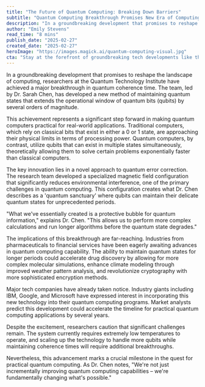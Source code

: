 ```yaml
---
title: "The Future of Quantum Computing: Breaking Down Barriers"
subtitle: "Quantum Computing Breakthrough Promises New Era of Computing Power"
description: "In a groundbreaking development that promises to reshape the landscape of computing, researchers at the Quantum Technology Institute have achieved a major breakthrough in quantum coherence time. This advancement could accelerate the timeline for practical quantum computing applications by several years."
author: "Emily Stevens"
read_time: "8 mins"
publish_date: "2025-02-27"
created_date: "2025-02-27"
heroImage: "https://images.magick.ai/quantum-computing-visual.jpg"
cta: "Stay at the forefront of groundbreaking tech developments like this - follow us on LinkedIn for daily updates on quantum computing and other technological innovations that are shaping our future."
---
```


In a groundbreaking development that promises to reshape the landscape of computing, researchers at the Quantum Technology Institute have achieved a major breakthrough in quantum coherence time. The team, led by Dr. Sarah Chen, has developed a new method of maintaining quantum states that extends the operational window of quantum bits (qubits) by several orders of magnitude.

This achievement represents a significant step forward in making quantum computers practical for real-world applications. Traditional computers, which rely on classical bits that exist in either a 0 or 1 state, are approaching their physical limits in terms of processing power. Quantum computers, by contrast, utilize qubits that can exist in multiple states simultaneously, theoretically allowing them to solve certain problems exponentially faster than classical computers.

The key innovation lies in a novel approach to quantum error correction. The research team developed a specialized magnetic field configuration that significantly reduces environmental interference, one of the primary challenges in quantum computing. This configuration creates what Dr. Chen describes as a 'quantum sanctuary' where qubits can maintain their delicate quantum states for unprecedented periods.

"What we've essentially created is a protective bubble for quantum information," explains Dr. Chen. "This allows us to perform more complex calculations and run longer algorithms before the quantum state degrades."

The implications of this breakthrough are far-reaching. Industries from pharmaceuticals to financial services have been eagerly awaiting advances in quantum computing capability. The ability to maintain quantum states for longer periods could accelerate drug discovery by allowing for more complex molecular simulations, enhance climate modeling through improved weather pattern analysis, and revolutionize cryptography with more sophisticated encryption methods.

Major tech companies have already taken notice. Industry giants including IBM, Google, and Microsoft have expressed interest in incorporating this new technology into their quantum computing programs. Market analysts predict this development could accelerate the timeline for practical quantum computing applications by several years.

Despite the excitement, researchers caution that significant challenges remain. The system currently requires extremely low temperatures to operate, and scaling up the technology to handle more qubits while maintaining coherence times will require additional breakthroughs.

Nevertheless, this advancement marks a crucial milestone in the quest for practical quantum computing. As Dr. Chen notes, "We're not just incrementally improving quantum computing capabilities – we're fundamentally changing what's possible."